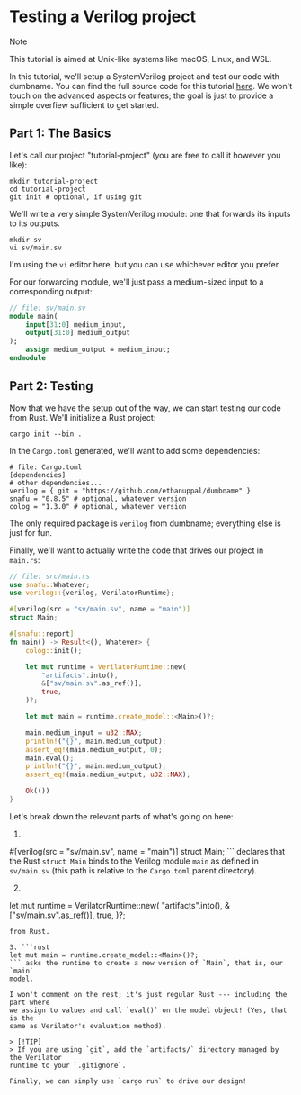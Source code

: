 # Testing a Verilog project

> [!NOTE]
> This tutorial is aimed at Unix-like systems like macOS, Linux, and WSL.

In this tutorial, we'll setup a SystemVerilog project and test our code with
dumbname. You can find the full source code for this tutorial [here](../verilog-support/example-project/). We won't touch on the advanced aspects or features; the goal is just to provide a simple overfiew sufficient to get started.

## Part 1: The Basics

Let's call our project "tutorial-project" (you are free to call it however you
like):
```shell
mkdir tutorial-project
cd tutorial-project
git init # optional, if using git
```

We'll write a very simple SystemVerilog module: one that forwards its inputs to
its outputs.
```shell
mkdir sv
vi sv/main.sv
```
I'm using the `vi` editor here, but you can use whichever editor you prefer.

For our forwarding module, we'll just pass a medium-sized input to a
corresponding output:
```systemverilog
// file: sv/main.sv
module main(
    input[31:0] medium_input,
    output[31:0] medium_output
);
    assign medium_output = medium_input;
endmodule
```

## Part 2: Testing

Now that we have the setup out of the way, we can start testing our code from Rust.
We'll initialize a Rust project:

```shell
cargo init --bin .
```

In the `Cargo.toml` generated, we'll want to add some dependencies:

```
# file: Cargo.toml
[dependencies]
# other dependencies...
verilog = { git = "https://github.com/ethanuppal/dumbname" }
snafu = "0.8.5" # optional, whatever version
colog = "1.3.0" # optional, whatever version
```

The only required package is `verilog` from dumbname; everything else is just
for fun.

Finally, we'll want to actually write the code that drives our project in `main.rs`:

```rust
// file: src/main.rs
use snafu::Whatever;
use verilog::{verilog, VerilatorRuntime};

#[verilog(src = "sv/main.sv", name = "main")]
struct Main;

#[snafu::report]
fn main() -> Result<(), Whatever> {
    colog::init();

    let mut runtime = VerilatorRuntime::new(
        "artifacts".into(),
        &["sv/main.sv".as_ref()],
        true,
    )?;

    let mut main = runtime.create_model::<Main>()?;

    main.medium_input = u32::MAX;
    println!("{}", main.medium_output);
    assert_eq!(main.medium_output, 0);
    main.eval();
    println!("{}", main.medium_output);
    assert_eq!(main.medium_output, u32::MAX);

    Ok(())
}
```

Let's break down the relevant parts of what's going on here:

1. ```rust
#[verilog(src = "sv/main.sv", name = "main")]
struct Main;
``` declares that the Rust `struct Main` binds to the Verilog module `main` as
defined in `sv/main.sv` (this path is relative to the `Cargo.toml` parent directory).

2. ```rust
let mut runtime = VerilatorRuntime::new(
    "artifacts".into(),
    &["sv/main.sv".as_ref()],
    true,
)?;
``` creates a Verilog runtime powered by verilator, allowing you to run Verilog
from Rust.

3. ```rust
let mut main = runtime.create_model::<Main>()?;
``` asks the runtime to create a new version of `Main`, that is, our `main`
model.

I won't comment on the rest; it's just regular Rust --- including the part where
we assign to values and call `eval()` on the model object! (Yes, that is the
same as Verilator's evaluation method).

> [!TIP]
> If you are using `git`, add the `artifacts/` directory managed by the Verilator
runtime to your `.gitignore`.

Finally, we can simply use `cargo run` to drive our design!

